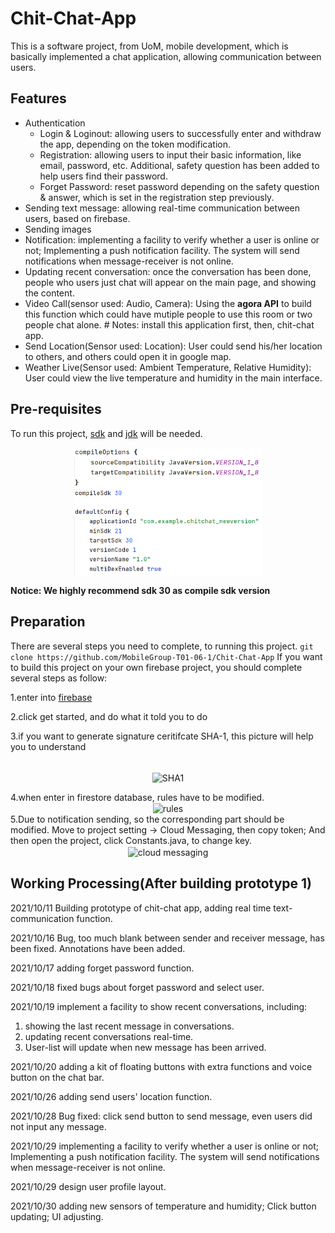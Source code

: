 # Chit-Chat-App
 This is a software project, from UoM, mobile development, which is basically implemented a chat application, allowing communication between users.
## Features
- Authentication
  - Login & Loginout: allowing users to successfully enter and withdraw the app, depending on the token modification.
  - Registration: allowing users to input their basic information, like email, password, etc. Additional, safety question has been added to help users find their password.
  - Forget Password: reset password depending on the safety question & answer, which is set in the registration step previously. 
- Sending text message: allowing real-time communication between users, based on firebase.
- Sending images
- Notification: implementing a facility to verify whether a user is online or not; Implementing a push notification facility. The system will send notifications when message-receiver is not online.
- Updating recent conversation: once the conversation has been done, people who users just chat will appear on the main page, and showing the content.
- Video Call(sensor used: Audio, Camera): Using the **agora API** to build this function which could have mutiple people to use this room or two people chat alone. # Notes: install this application first, then, chit-chat app.
- Send Location(Sensor used: Location): User could send his/her location to others, and others could open it in google map.
- Weather Live(Sensor used: Ambient Temperature, Relative Humidity): User could view the live temperature and humidity in the main interface.
## Pre-requisites
To run this project, [sdk](https://developer.android.com/studio) and [jdk](https://www.oracle.com/java/technologies/downloads/) will be needed.

<div  align="center">    
 <img src="https://github.com/MobileGroup-T01-06-1/Chit-Chat-App/blob/master/document%20images/jdk.PNG" width = "300"  alt="jdk version" align=center />
 <img src="https://github.com/MobileGroup-T01-06-1/Chit-Chat-App/blob/master/document%20images/sdk.PNG" width = "300"  alt="sdk version" align=center />
</div>

**Notice: We highly recommend sdk 30 as compile sdk version**


## Preparation
There are several steps you need to complete, to running this project.
``` git clone https://github.com/MobileGroup-T01-06-1/Chit-Chat-App ```
If you want to build this project on your own firebase project, you should complete several steps as follow:

1.enter into [firebase](https://firebase.google.com/)

2.click get started, and do what it told you to do

3.if you want to generate signature ceritifcate SHA-1, this picture will help you to understand <div  align="center">    
 <img src="https://github.com/MobileGroup-T01-06-1/Chit-Chat-App/blob/master/document%20images/sha1.jpg" width = "350"  alt="SHA1" align=center />
</div>
4.when enter in firestore database, rules have to be modified. <div  align="center">    
 <img src="https://github.com/MobileGroup-T01-06-1/Chit-Chat-App/blob/master/document%20images/rule.PNG" width = "350"  alt="rules" align=center />
</div>
5.Due to notification sending, so the corresponding part should be modified. Move to project setting -> Cloud Messaging, then copy token; And then open the project, click Constants.java, to change key. <div  align="center">    
 <img src="https://github.com/MobileGroup-T01-06-1/Chit-Chat-App/blob/master/document%20images/cloud%20settings.jpg" width = "700"  alt="cloud messaging" align=center />
</div>



## Working Processing(After building prototype 1)
2021/10/11 Building prototype of chit-chat app, adding real time text-communication function.

2021/10/16 Bug, too much blank between sender and receiver message, has been fixed. Annotations have been added.
 
2021/10/17 adding forget password function.

2021/10/18 fixed bugs about forget password and select user.

2021/10/19 implement a facility to show recent conversations, including:

1. showing the last recent message in conversations.
2. updating recent conversations real-time.
3. User-list will update when new message has been arrived.

2021/10/20 adding a kit of floating buttons with extra functions and voice button on the chat bar.

2021/10/26 adding send users' location function.

2021/10/28 Bug fixed: click send button to send message, even users did not input any message.

2021/10/29 implementing a facility to verify whether a user is online or not; Implementing a push notification facility. The system will send notifications when message-receiver is not online.

2021/10/29 design user profile layout.

2021/10/30 adding new sensors of temperature and humidity; Click button updating; UI adjusting.
